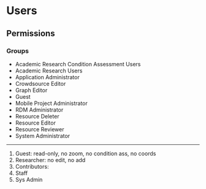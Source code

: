 # Users

## Permissions

### Groups

* Academic Research Condition Assessment Users
* Academic Research Users
* Application Administrator
* Crowdsource Editor
* Graph Editor
* Guest
* Mobile Project Administrator
* RDM Administrator
* Resource Deleter
* Resource Editor
* Resource Reviewer
* System Administrator

---

1. Guest: read-only, no zoom, no condition ass, no coords
2. Researcher: no edit, no add
3. Contributors: 
4. Staff
5. Sys Admin


